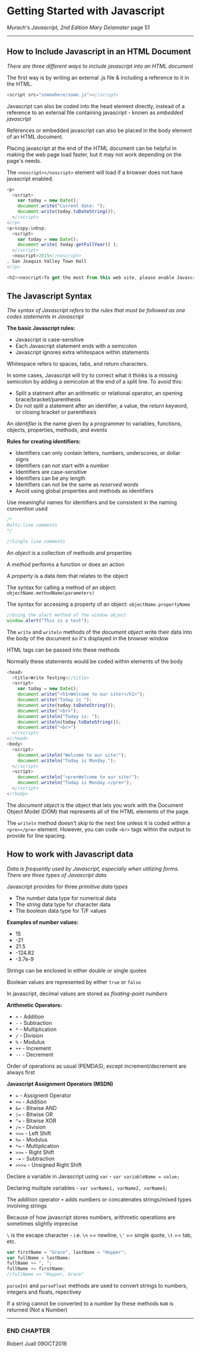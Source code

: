 # Getting Started with Javascript

*Murach's Javascript, 2nd Edition*
*Mary Delamater*
page 51

***

## How to Include Javascript in an HTML Document

*There are three different ways to include javascript into an HTML document*

The first way is by writing an external .js file & including a reference to it in the HTML.

```javascript
<script src="somewhere/some.js"><//script>
```

Javascript can also be coded into the head element directly, instead of a reference to an external file containing javascript - known as *embedded javascript*

References or embedded javascript can also be placed in the body element of an HTML document.

Placing javascript at the end of the HTML document can be helpful in making the web page load faster, but it may not work depending on the page's needs.

The `<noscript></noscript>` element will load if a browser does not have javascript enabled.

```javascript
<p>
  <script>
    var today = new Date();
    document.write("Current date: ");
    document.write(today.toDateString());
  <//script>
<//p>
<p>&copy;&nbsp;
  <script>
    var today = new Date();
    document.write( today.getFullYear() );
  <//script>
  <noscript>2015<//noscript>
, San Joaquin Valley Town Hall
<//p>
```

```javascript
<h2><noscript>To get the most from this web site, please enable Javascript<//noscript><//h2>
```

## The Javascript Syntax

*The syntax of Javascript refers to the rules that must be followed as one codes statements in Javascript*

**The basic Javascript rules:**
 * Javascript is case-sensitive
 * Each Javascript statement ends with a semicolon
 * Javascript ignores extra whitespace within statements

Whitespace refers to spaces, tabs, and return characters.

In some cases, Javascript will try to correct what it thinks is a missing semicolon by adding a semicolon at the end of a split line. To avoid this:
  * Split a statment after an arithmetic or relational operator, an opening brace/bracket/parenthesis
  * Do not split a statement after an identifier, a value, the *return* keyword, or closing bracket or parenthesis

An *identifier* is the name given by a programmer to variables, functions, objects, properties, methods, and events

**Rules for creating identifiers:**
  * Identifiers can only contain letters, numbers, underscores, or dollar signs
  * Identifiers can not start with a number
  * Identifiers are case-sensitive
  * Identifiers can be any length
  * Identifiers can not be the same as *reserved words*
  * Avoid using global properties and methods as identifiers

Use meaningful names for identifiers and be consistent in the naming convention used

```javascript
/*
Multi-line comments
*/

//Single line comments
```

An *object* is a collection of methods and properties

A *method* performs a function or does an action

A *property* is a data item that relates to the object

The syntax for calling a method of an object: `objectName.methodName(parameters)`

The syntax for accessing a property of an object: `objectName.propertyName`

```javascript
//Using the alert method of the window object
window.alert("This is a test");
```

The `write` and `writeln` methods of the *document object* write their data into the body of the document so it's displayed in the browser window

HTML tags can be passed into these methods

Normally these statements would be coded within elements of the body

```javascript
<head>
  <title>Write Testing<//title>
  <script>
    var today = new Date();
    document.write("<h1>Welcome to our site!</h1>");
    document.write("Today is ");
    document.write(today.toDateString());
    document.write("<br>");
    document.writeln("Today is: ");
    document.writeln(today.toDateString());
    document.write("<br>")
  <//script>
<//head>
<body>
  <script>
    document.writeln("Welcome to our site!");
    document.writeln("Today is Monday.");
  <//script>
  <script>
    document.writeln("<pre>Welcome to our site!");
    document.writeln("Today is Monday.</pre>");
  <//script>
<//body>
```

The *document object* is the object that lets you work with the Document Object Model (DOM) that represents all of the HTML elements of the page.

The `writeln` method doesn't skip to the next line unless it is coded within a `<pre></pre>` element. However, you can code `<br>` tags within the output to provide for line spacing.

## How to work with Javascript data

*Data is frequently used by Javascript, especially when utilizing forms. There are three types of Javascript data*

Javascript provides for three *primitive data types*
  * The *number* data type for numerical data
  * The *string* data type for character data
  * The *boolean* data type for T/F values

**Examples of number values:**
  * 15
  * -21
  * 21.5
  * -124.82
  * -3.7e-9

Strings can be enclosed in either double or single quotes

Boolean values are represented by either `true` or `false`

In javascript, decimal values are stored as *floating-point numbers*

**Arithmetic Operators:**
  * `+`  - Addition
  * `-`  - Subtraction
  * `*`  - Multiplication
  * `/`  - Division
  * `%`  - Modulus
  * `++` - Increment
  * `--` - Decrement

Order of operations as usual (PEMDAS), except increment/decrement are always first

**Javascript Assignment Operators (MSDN)**
  * `=`     - Assignent Operator
  * `+=`    - Addition
  * `&=`    - Bitwise AND
  * `|=`    - Bitwise OR
  * `^=`    - Bitwise XOR
  * `/=`    - Division
  * `<<=`   - Left Shift
  * `%=`    - Modulus
  * `*=`    - Multiplication
  * `>>=`   - Right Shift
  * `-=`    - Subtraction
  * `>>>=`  - Unsigned Right Shift

Declare a variable in Javascript using `var` - `var variableName = value;`

Declaring multiple variables - `var varName1, varName2, varName3;`

The addition operator `+` adds numbers or concatenates strings/mixed types involving strings

Because of how javascript stores numbers, arithmetic operations are sometimes slightly imprecise

`\` is the escape character - i.e. `\n` == newline, `\'` == single quote, `\t` == tab, etc.

```javascript
var firstName = "Grace", lastName = "Hopper";
var fullName = lastName;
fullName += ", ";
fullName += firstName;
//fullName == "Hopper, Grace"
```

`parseInt` and `parseFloat` methods are used to convert strings to numbers, integers and floats, repectivey

If a string cannot be converted to a number by these methods `NaN` is returned (Not a Number)

***

### END CHAPTER
Robert Juall
09OCT2016
